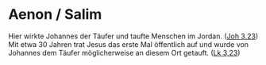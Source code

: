 # Aenon / Salim
Hier wirkte Johannes der Täufer und taufte Menschen im Jordan. ([Joh 3,23](https://www.bibleserver.com/LUT/Johannes3%2C23)) Mit etwa 30 Jahren trat Jesus das erste Mal öffentlich auf und wurde von Johannes dem Täufer möglicherweise an diesem Ort getauft. ([Lk 3,23](https://www.bibleserver.com/LUT/Lukas3%2C23))